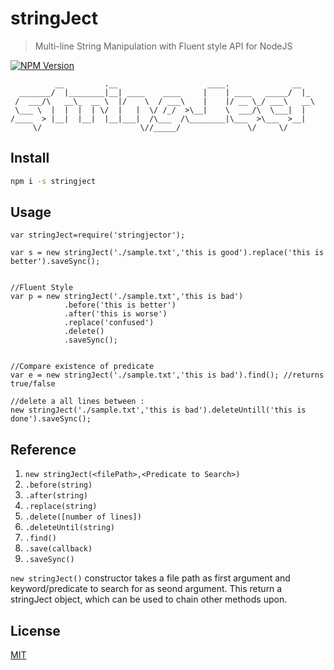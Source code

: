 # stringJect

> Multi-line String Manipulation with Fluent style API for NodeJS

[![NPM Version][npm-image]][npm-url]

```
          __         .__                    ____.              __   
  _______/  |________|__| ____    ____     |    | ____   _____/  |_ 
 /  ___/\   __\_  __ \  |/    \  / ___\    |    |/ __ \_/ ___\   __\
 \___ \  |  |  |  | \/  |   |  \/ /_/  >\__|    \  ___/\  \___|  |  
/____  > |__|  |__|  |__|___|  /\___  /\________|\___  >\___  >__|  
     \/                      \//_____/               \/     \/      

```




## Install

```bash
npm i -s stringject
```

## Usage

```
var stringJect=require('stringjector');

var s = new stringJect('./sample.txt','this is good').replace('this is better').saveSync();


//Fluent Style
var p = new stringJect('./sample.txt','this is bad')
            .before('this is better')
            .after('this is worse')
            .replace('confused')
            .delete()
            .saveSync();


//Compare existence of predicate
var e = new stringJect('./sample.txt','this is bad').find(); //returns true/false

//delete a all lines between :
new stringJect('./sample.txt','this is bad').deleteUntill('this is done').saveSync(); 
```

## Reference
1. ``new stringJect(<filePath>,<Predicate to Search>)``
2. ``.before(string)``
3. ``.after(string)``
4. ``.replace(string)``
5. ``.delete([number of lines])``
6. ``.deleteUntil(string)``
7. ``.find()``
8. ``.save(callback)``
9. ``.saveSync()``  




``new stringJect()`` constructor takes a file path as first argument and keyword/predicate to search for as seond argument. This return a stringJect object, which can be used to chain other methods upon.
 

## License

[MIT](http://vjpr.mit-license.org)

[npm-image]: https://img.shields.io/npm/v/live-xxx.svg
[npm-url]: https://npmjs.org/package/live-xxx
[travis-image]: https://img.shields.io/travis/vikz91/stringject/master.svg
[travis-url]: https://travis-ci.org/live-js/live-xxx
[coveralls-image]: https://img.shields.io/coveralls/live-js/live-xxx/master.svg
[coveralls-url]: https://coveralls.io/r/live-js/live-xxx?branch=master
 
